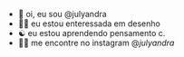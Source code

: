 - 🍎 oi, eu sou @julyandra
- 🧚‍♂️ eu estou enteressada em desenho
- ☯️ eu estou aprendendo pensamento c.
- 🏳️‍🌈 me encontre no instagram @_julyandra_

